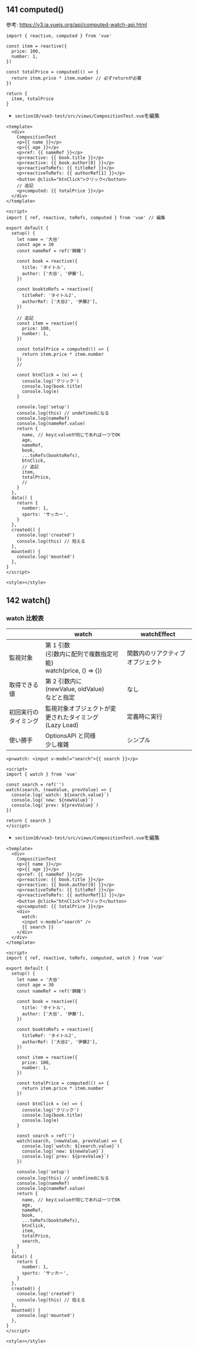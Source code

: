 ## 141 computed()

参考: https://v3.ja.vuejs.org/api/computed-watch-api.html <br>

```
import { reactive, computed } from 'vue'

const item = reactive({
  price: 100,
  number: 1,
})

const totalPrice = computed(() => {
  return item.price * item.number // 必ずreturnが必要
})

return {
  item, totalPrice
}
```

- `section10/vue3-test/src/views/CompositionTest.vue`を編集<br>

```vue:CompositionTest.vue
<template>
  <div>
    CompositionTest
    <p>{{ name }}</p>
    <p>{{ age }}</p>
    <p>ref: {{ nameRef }}</p>
    <p>reactive: {{ book.title }}</p>
    <p>reactive: {{ book.author[0] }}</p>
    <p>reactiveToRefs: {{ titleRef }}</p>
    <p>reactiveToRefs: {{ authorRef[1] }}</p>
    <button @click="btnClick">クリック</button>
    // 追記
    <p>computed: {{ totalPrice }}</p>
  </div>
</template>

<script>
import { ref, reactive, toRefs, computed } from 'vue' // 編集

export default {
  setup() {
    let name = '大谷'
    const age = 30
    const nameRef = ref('錦織')

    const book = reactive({
      title: 'タイトル',
      author: ['大谷', '伊藤'],
    })

    const booktoRefs = reactive({
      titleRef: 'タイトル2',
      authorRef: ['大谷2', '伊藤2'],
    })

    // 追記
    const item = reactive({
      price: 100,
      number: 1,
    })

    const totalPrice = computed(() => {
      return item.price * item.number
    })
    //

    const btnClick = (e) => {
      console.log('クリック')
      console.log(book.title)
      console.log(e)
    }

    console.log('setup')
    console.log(this) // undefinedになる
    console.log(nameRef)
    console.log(nameRef.value)
    return {
      name, // keyとvalueが同じであれば一つでOK
      age,
      nameRef,
      book,
      ...toRefs(booktoRefs),
      btnClick,
      // 追記
      item,
      totalPrice,
      //
    }
  },
  data() {
    return {
      number: 1,
      sports: 'サッカー',
    }
  },
  created() {
    console.log('created')
    console.log(this) // 拾える
  },
  mounted() {
    console.log('mounted')
  },
}
</script>

<style></style>
```

## 142 watch()

### watch 比較表

|                      | watch                                                               | watchEffect                      |
| -------------------- | ------------------------------------------------------------------- | -------------------------------- |
| 監視対象             | 第 1 引数<br>(引数内に配列で複数指定可能)<br>watch(price, () => {}) | 関数内のリアクティブオブジェクト |
| 取得できる値         | 第 2 引数内に<br>(newValue, oldValue)<br>などと指定                 | なし                             |
| 初回実行のタイミング | 監視対象オブジェクトが変更されたタイミング<br>(Lazy Load)           | 定義時に実行                     |
| 使い勝手             | OptionsAPI と同様<br>少し複雑                                       | シンプル                         |

```vue:sample.vue
<p>watch: <input v-model="search">{{ search }}</p>

<script>
import { watch } from 'vue'

const search = ref('')
watch(search, (newValue, prevValue) => {
  console.log(`watch: ${search.value}`)
  console.log(`new: ${newValue}`)
  console.log(`prev: ${prevValue}`)
})

return { search }
</script>
```

- `section10/vue3-test/src/views/CompositionTest.vue`を編集<br>

```vue:CompositionTest.vue
<template>
  <div>
    CompositionTest
    <p>{{ name }}</p>
    <p>{{ age }}</p>
    <p>ref: {{ nameRef }}</p>
    <p>reactive: {{ book.title }}</p>
    <p>reactive: {{ book.author[0] }}</p>
    <p>reactiveToRefs: {{ titleRef }}</p>
    <p>reactiveToRefs: {{ authorRef[1] }}</p>
    <button @click="btnClick">クリック</button>
    <p>computed: {{ totalPrice }}</p>
    <div>
      watch:
      <input v-model="search" />
      {{ search }}
    </div>
  </div>
</template>

<script>
import { ref, reactive, toRefs, computed, watch } from 'vue'

export default {
  setup() {
    let name = '大谷'
    const age = 30
    const nameRef = ref('錦織')

    const book = reactive({
      title: 'タイトル',
      author: ['大谷', '伊藤'],
    })

    const booktoRefs = reactive({
      titleRef: 'タイトル2',
      authorRef: ['大谷2', '伊藤2'],
    })

    const item = reactive({
      price: 100,
      number: 1,
    })

    const totalPrice = computed(() => {
      return item.price * item.number
    })

    const btnClick = (e) => {
      console.log('クリック')
      console.log(book.title)
      console.log(e)
    }

    const search = ref('')
    watch(search, (newValue, prevValue) => {
      console.log(`watch: ${search.value}`)
      console.log(`new: ${newValue}`)
      console.log(`prev: ${prevValue}`)
    })

    console.log('setup')
    console.log(this) // undefinedになる
    console.log(nameRef)
    console.log(nameRef.value)
    return {
      name, // keyとvalueが同じであれば一つでOK
      age,
      nameRef,
      book,
      ...toRefs(booktoRefs),
      btnClick,
      item,
      totalPrice,
      search,
    }
  },
  data() {
    return {
      number: 1,
      sports: 'サッカー',
    }
  },
  created() {
    console.log('created')
    console.log(this) // 拾える
  },
  mounted() {
    console.log('mounted')
  },
}
</script>

<style></style>
```
